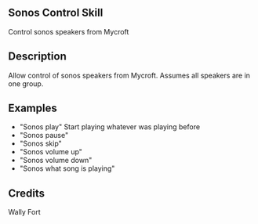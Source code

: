 ## Sonos Control Skill
Control sonos speakers from Mycroft

## Description
Allow control of sonos speakers from Mycroft.
Assumes all speakers are in one group.

## Examples
 - "Sonos play"  Start playing whatever was playing before
 - "Sonos pause"
 - "Sonos skip"
 - "Sonos volume up"
 - "Sonos volume down"
 - "Sonos what song is playing"


## Credits
Wally Fort
